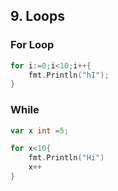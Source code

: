 ## 9. Loops

### For Loop
```go
for i:=0;i<10;i++{
	fmt.Println("hI");
}
```


### While
```go
var x int =5;

for x<10{
	fmt.Println("Hi")
	x++
}
```
